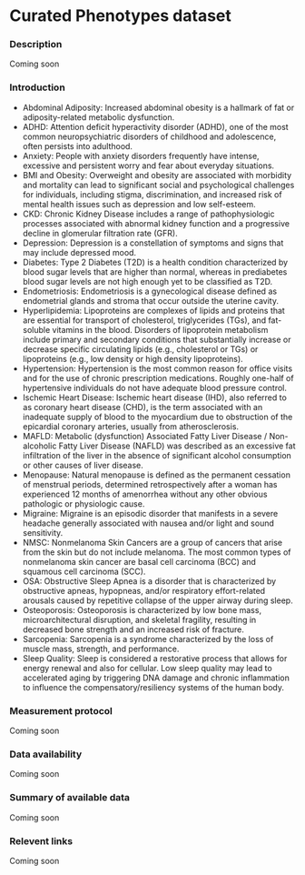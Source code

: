 # Curated Phenotypes dataset

### Description 

Coming soon

### Introduction

* Abdominal Adiposity: Increased abdominal obesity is a hallmark of fat or adiposity-related metabolic dysfunction.
* ADHD: Attention deficit hyperactivity disorder (ADHD), one of the most common neuropsychiatric disorders of childhood and adolescence, often persists into adulthood.
* Anxiety: People with anxiety disorders frequently have intense, excessive and persistent worry and fear about everyday situations.
* BMI and Obesity: Overweight and obesity are associated with morbidity and mortality can lead to significant social and psychological challenges for individuals, including stigma, discrimination, and increased risk of mental health issues such as depression and low self-esteem.
* CKD: Chronic Kidney Disease includes a range of pathophysiologic processes associated with abnormal kidney function and a progressive decline in glomerular filtration rate (GFR).
* Depression: Depression is a constellation of symptoms and signs that may include depressed mood.
* Diabetes: Type 2 Diabetes (T2D) is a health condition characterized by blood sugar levels that are higher than normal, whereas in prediabetes blood sugar levels are not high enough yet to be classified as T2D.
* Endometriosis:  Endometriosis is a gynecological disease defined as endometrial glands and stroma that occur outside the uterine cavity.
* Hyperlipidemia: Lipoproteins are complexes of lipids and proteins that are essential for transport of cholesterol, triglycerides (TGs), and fat-soluble vitamins in the blood. Disorders of lipoprotein metabolism include primary and secondary conditions that substantially increase or decrease specific circulating lipids (e.g., cholesterol or TGs) or lipoproteins (e.g., low density or high density lipoproteins).
* Hypertension: Hypertension is the most common reason for office visits and for the use of chronic prescription medications. Roughly one-half of hypertensive individuals do not have adequate blood pressure control.
* Ischemic Heart Disease: Ischemic heart disease (IHD), also referred to as coronary heart disease (CHD), is the term associated with an inadequate supply of blood to the myocardium due to obstruction of the epicardial coronary arteries, usually from atherosclerosis.
* MAFLD: Metabolic (dysfunction) Associated Fatty Liver Disease / Non-alcoholic Fatty Liver Disease (NAFLD) was described as an excessive fat infiltration of the liver in the absence of significant alcohol consumption or other causes of liver disease.
* Menopause: Natural menopause is defined as the permanent cessation of menstrual periods, determined retrospectively after a woman has experienced 12 months of amenorrhea without any other obvious pathologic or physiologic cause.
* Migraine: Migraine is an episodic disorder that manifests in a severe headache generally associated with nausea and/or light and sound sensitivity.
* NMSC: Nonmelanoma Skin Cancers are a group of cancers that arise from the skin but do not include melanoma. The most common types of nonmelanoma skin cancer are basal cell carcinoma (BCC) and squamous cell carcinoma (SCC).
* OSA: Obstructive Sleep Apnea is a disorder that is characterized by obstructive apneas, hypopneas, and/or respiratory effort-related arousals caused by repetitive collapse of the upper airway during sleep.
* Osteoporosis: Osteoporosis is characterized by low bone mass, microarchitectural disruption, and skeletal fragility, resulting in decreased bone strength and an increased risk of fracture.
* Sarcopenia: Sarcopenia is a syndrome characterized by the loss of muscle mass, strength, and performance.
* Sleep Quality: Sleep is considered a restorative process that allows for energy renewal and also for cellular. Low sleep quality may lead to accelerated aging by triggering DNA damage and chronic inflammation to influence the compensatory/resiliency systems of the human body.

### Measurement protocol 
<!-- long measurment protocol for the data browser -->
Coming soon

### Data availability 
<!-- for the example notebooks -->
Coming soon

### Summary of available data 
<!-- for the data browser -->
Coming soon

### Relevent links

Coming soon